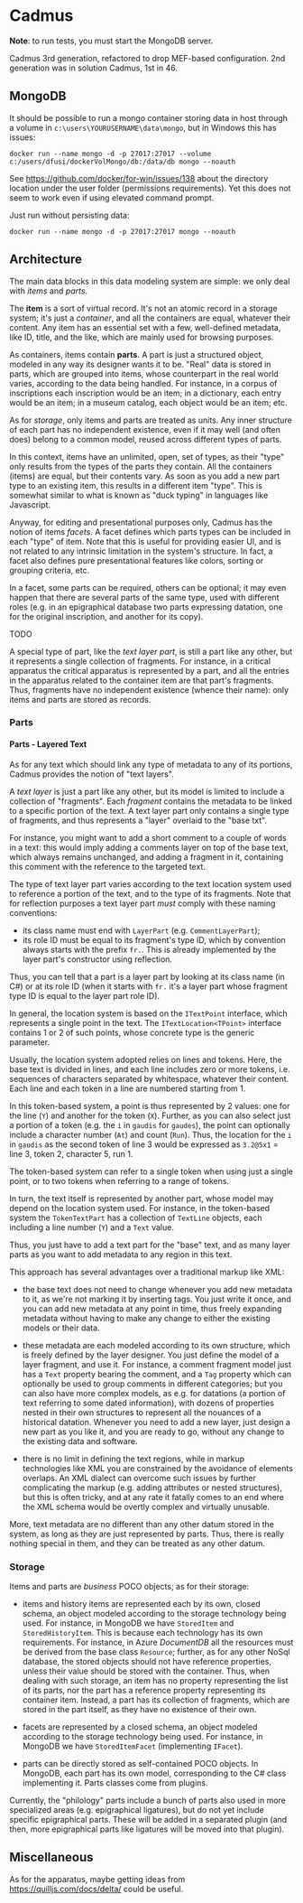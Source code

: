 # Cadmus

**Note**: to run tests, you must start the MongoDB server.

Cadmus 3rd generation, refactored to drop MEF-based configuration. 2nd generation was in solution Cadmus, 1st in 46.

## MongoDB

It should be possible to run a mongo container storing data in host through a volume in `c:\users\YOURUSERNAME\data\mongo`, but in Windows this has issues:

    docker run --name mongo -d -p 27017:27017 --volume c:/users/dfusi/dockerVolMongo/db:/data/db mongo --noauth

See <https://github.com/docker/for-win/issues/138> about the directory location under the user folder (permissions requirements). Yet this does not seem to work even if using elevated command prompt.

Just run without persisting data:

    docker run --name mongo -d -p 27017:27017 mongo --noauth

## Architecture

The main data blocks in this data modeling system are simple: we only deal with *items* and *parts*.

The **item** is a sort of virtual record. It's not an atomic record in a storage system; it's just a *container*, and all the containers are equal, whatever their content. Any item has an essential set with a few, well-defined metadata, like ID, title, and the like, which are mainly used for browsing purposes.

As containers, items contain **parts**. A part is just a structured object, modeled in any way its designer wants it to be. "Real" data is stored in parts, which are grouped into items, whose counterpart in the real world varies, according to the data being handled. For instance, in a corpus of inscriptions each inscription would be an item; in a dictionary, each entry would be an item; in a museum catalog, each object would be an item; etc.

As for *storage*, only items and parts are treated as units. Any inner structure of each part has no independent existence, even if it may well (and often does) belong to a common model, reused across different types of parts.

In this context, items have an unlimited, open, set of types, as their "type" only results from the types of the parts they contain. All the containers (items) are equal, but their contents vary. As soon as you add a new part type to an existing item, this results in a different item "type". This is somewhat similar to what is known as "duck typing" in languages like Javascript.

Anyway, for editing and presentational purposes only, Cadmus has the notion of items *facets*. A facet defines which parts types can be included in each "type" of item. Note that this is useful for providing easier UI, and is not related to any intrinsic limitation in the system's structure. In fact, a facet also defines pure presentational features like colors, sorting or grouping criteria, etc.

In a facet, some parts can be required, others can be optional; it may even happen that there are several parts of the same type, used with different roles (e.g. in an epigraphical database two parts expressing datation, one for the original inscription, and another for its copy).

TODO

A special type of part, like the *text layer part*, is still a part like any other, but it represents a single collection of fragments. For instance, in a critical apparatus the critical apparatus is represented by a part, and all the entries in the apparatus related to the container item are that part's fragments. Thus, fragments have no independent existence (whence their name): only items and parts are stored as records.

### Parts

#### Parts - Layered Text

As for any text which should link any type of metadata to any of its portions, Cadmus provides the notion of "text layers".

A *text layer* is just a part like any other, but its model is limited to include a collection of "fragments". Each *fragment* contains the metadata to be linked to a specific portion of the text. A text layer part only contains a single type of fragments, and thus represents a "layer" overlaid to the "base txt".

For instance, you might want to add a short comment to a couple of words in a text: this would imply adding a comments layer on top of the base text, which always remains unchanged, and adding a fragment in it, containing this comment with the reference to the targeted text.

The type of text layer part varies according to the text location system used to reference a portion of the text, and to the type of its fragments. Note that for reflection purposes a text layer part *must* comply with these naming conventions:

- its class name must end with `LayerPart` (e.g. `CommentLayerPart`);
- its role ID must be equal to its fragment's type ID, which by convention always starts with the prefix `fr.`. This is already implemented by the layer part's constructor using reflection.

Thus, you can tell that a part is a layer part by looking at its class name (in C#) or at its role ID (when it starts with `fr.` it's a layer part whose fragment type ID is equal to the layer part role ID).

In general, the location system is based on the `ITextPoint` interface, which represents a single point in the text. The `ITextLocation<TPoint>` interface contains 1 or 2 of such points, whose concrete type is the generic parameter.

Usually, the location system adopted relies on lines and tokens. Here, the base text is divided in lines, and each line includes zero or more tokens, i.e. sequences of characters separated by whitespace, whatever their content. Each line and each token in a line are numbered starting from 1.

In this token-based system, a point is thus represented by 2 values: one for the line (`Y`) and another for the token (`X`). Further, as you can also select just a portion of a token (e.g. the `i` in `gaudis` for `gaudes`), the point can optionally include a character number (`At`) and count (`Run`). Thus, the location for the `i` in `gaudis` as the second token of line 3 would be expressed as `3.2@5x1` = line 3, token 2, character 5, run 1.

The token-based system can refer to a single token when using just a single point, or to two tokens when referring to a range of tokens.

In turn, the text itself is represented by another part, whose model may depend on the location system used. For instance, in the token-based system the `TokenTextPart` has a collection of `TextLine` objects, each including a line number (`Y`) and a `Text` value.

Thus, you just have to add a text part for the "base" text, and as many layer parts as you want to add metadata to any region in this text.

This approach has several advantages over a traditional markup like XML:

- the base text does not need to change whenever you add new metadata to it, as we're not marking it by inserting tags. You just write it once, and you can add new metadata at any point in time, thus freely expanding metadata without having to make any change to either the existing models or their data.

- these metadata are each modeled according to its own structure, which is freely defined by the layer designer. You just define the model of a layer fragment, and use it. For instance, a comment fragment model just has a `Text` property bearing the comment, and a `Tag` property which can optionally be used to group comments in different categories; but you can also have more complex models, as e.g. for datations (a portion of text referring to some dated information), with dozens of properties nested in their own structures to represent all the nouances of a historical datation. Whenever you need to add a new layer, just design a new part as you like it, and you are ready to go, without any change to the existing data and software.

- there is no limit in defining the text regions, while in markup technologies like XML you are constrained by the avoidance of elements overlaps. An XML dialect can overcome such issues by further complicating the markup (e.g. adding attributes or nested structures), but this is often tricky, and at any rate it fatally comes to an end where the XML schema would be overtly complex and virtually unusable.

More, text metadata are no different than any other datum stored in the system, as long as they are just represented by parts. Thus, there is really nothing special in them, and they can be treated as any other datum.

### Storage

Items and parts are _business_ POCO objects; as for their storage:

- items and history items are represented each by its own, closed schema, an object modeled according to the storage technology being used. For instance, in MongoDB we have `StoredItem` and `StoredHistoryItem`. This is because each technology has its own requirements. For instance, in Azure _DocumentDB_ all the resources must be derived from the base class `Resource`; further, as for any other NoSql database, the stored objects should not have reference properties, unless their value should be stored with the container. Thus, when dealing with such storage, an item has no property representing the list of its parts, nor the part has a reference property representing its container item. Instead, a part has its collection of fragments, which are stored in the part itself, as they have no existence of their own.

- facets are represented by a closed schema, an object modeled according to the storage technology being used. For instance, in MongoDB we have `StoredItemFacet` (implementing `IFacet`).

- parts can be directly stored as self-contained POCO objects. In MongoDB, each part has its own model, corresponding to the C# class implementing it. Parts classes come from plugins.

Currently, the "philology" parts include a bunch of parts also used in more specialized areas (e.g. epigraphical ligatures), but do not yet include specific epigraphical parts. These will be added in a separated plugin (and then, more epigraphical parts like ligatures will be moved into that plugin).

## Miscellaneous

As for the apparatus, maybe getting ideas from <https://quilljs.com/docs/delta/> could be useful.
